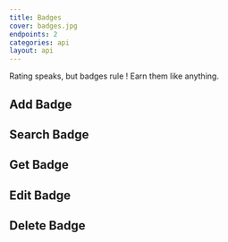 ```yaml
---
title: Badges
cover: badges.jpg
endpoints: 2
categories: api
layout: api    
---
```

Rating speaks, but badges rule ! Earn them like anything.
<!--more-->

## Add Badge

## Search Badge

## Get Badge

## Edit Badge

## Delete Badge